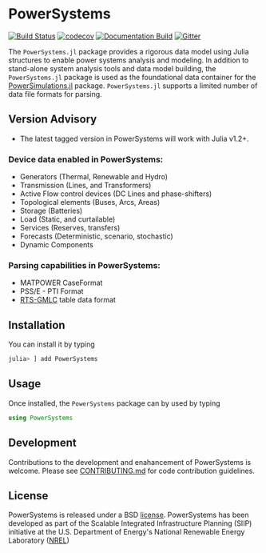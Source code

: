 # PowerSystems

[![Build Status](https://travis-ci.com/NREL/PowerSystems.jl.svg?branch=master)](https://travis-ci.com/NREL/PowerSystems.jl)
[![codecov](https://codecov.io/gh/NREL/PowerSystems.jl/branch/master/graph/badge.svg)](https://codecov.io/gh/NREL/PowerSystems.jl)
[![Documentation Build](https://github.com/NREL/PowerSystems.jl/workflows/Documentation/badge.svg?event=deployment_status)](https://nrel.github.io/PowerSystems.jl/latest)
[![Gitter](https://badges.gitter.im/NREL/PowerSystems.jl.svg)](https://gitter.im/NREL/PowerSystems.jl?utm_source=badge&utm_medium=badge&utm_campaign=pr-badge)

The `PowerSystems.jl` package provides a rigorous data model using Julia structures to enable power systems analysis and modeling. In addition to stand-alone system analysis tools and data model building, the `PowerSystems.jl` package is used as the foundational data container for the [PowerSimulations.jl](https://github.com/NREL/PowerSimulations.jl) package. `PowerSystems.jl` supports a limited number of data file formats for parsing.

## Version Advisory

- The latest tagged version in PowerSystems will work with Julia v1.2+.

### Device data enabled in PowerSystems:
 - Generators (Thermal, Renewable and Hydro)
 - Transmission (Lines, and Transformers)
 - Active Flow control devices (DC Lines and phase-shifters)
 - Topological elements (Buses, Arcs, Areas)
 - Storage (Batteries)
 - Load (Static, and curtailable)
 - Services (Reserves, transfers)
 - Forecasts (Deterministic, scenario, stochastic)
 - Dynamic Components

### Parsing capabilities in PowerSystems:
 - MATPOWER CaseFormat
 - PSS/E - PTI Format
 - [RTS-GMLC](https://github.com/GridMod/RTS-GMLC/tree/master/RTS_Data/SourceData) table data format

## Installation

You can install it by typing

```julia
julia> ] add PowerSystems
```

## Usage

Once installed, the `PowerSystems` package can by used by typing

```julia
using PowerSystems
```


## Development

Contributions to the development and enahancement of PowerSystems is welcome. Please see [CONTRIBUTING.md](https://github.com/NREL/PowerSystems.jl/blob/master/CONTRIBUTING.md) for code contribution guidelines.

## License

PowerSystems is released under a BSD [license](https://github.com/NREL/PowerSystems.jl/blob/master/LICENSE). PowerSystems has been developed as part of the Scalable Integrated Infrastructure Planning (SIIP)
initiative at the U.S. Department of Energy's National Renewable Energy Laboratory ([NREL](https://www.nrel.gov/))
